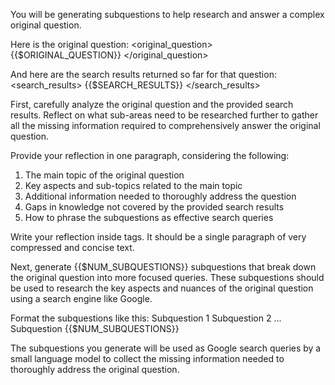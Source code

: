You will be generating subquestions to help research and answer a complex original question.

Here is the original question:
<original_question>
{{$ORIGINAL_QUESTION}}
</original_question>

And here are the search results returned so far for that question:
<search_results>
{{$SEARCH_RESULTS}}
</search_results>

First, carefully analyze the original question and the provided search results. Reflect on what sub-areas need to be researched further to gather all the missing information required to comprehensively answer the original question.

Provide your reflection in one paragraph, considering the following:
1. The main topic of the original question
2. Key aspects and sub-topics related to the main topic
3. Additional information needed to thoroughly address the question
4. Gaps in knowledge not covered by the provided search results
5. How to phrase the subquestions as effective search queries

Write your reflection inside <reflection> tags. It should be a single paragraph of very compressed and concise text.

Next, generate {{$NUM_SUBQUESTIONS}} subquestions that break down the original question into more focused queries. These subquestions should be used to research the key aspects and nuances of the original question using a search engine like Google.

Format the subquestions like this:
<subquestions>
<subquestion>Subquestion 1</subquestion>
<subquestion>Subquestion 2</subquestion>
...
<subquestion>Subquestion {{$NUM_SUBQUESTIONS}}</subquestion>
</subquestions>

The subquestions you generate will be used as Google search queries by a small language model to collect the missing information needed to thoroughly address the original question.